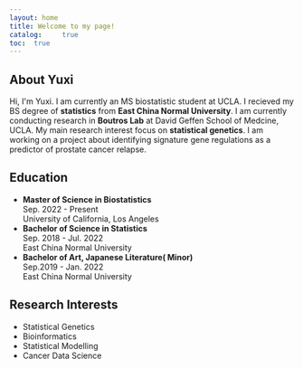```yaml
---
layout: home
title: Welcome to my page!
catalog: 	 true
toc:  true
---
```


## About Yuxi

Hi, I'm Yuxi. I am currently an MS biostatistic student at UCLA. I recieved my BS degree of **statistics** from **East China Normal University**. I am currently conducting research in **Boutros Lab** at David Geffen School of Medcine, UCLA.
My main research interest focus on **statistical genetics**. I am working on a project about identifying signature gene regulations as a predictor of prostate cancer relapse. 
 
## Education

 - **Master of Science in Biostatistics**\
 Sep. 2022 - Present\
 University of California, Los Angeles
 - **Bachelor of Science in Statistics**\
 Sep. 2018 - Jul. 2022\
 East China Normal University
 - **Bachelor of Art, Japanese Literature( Minor)**\
 Sep.2019 - Jan. 2022\
 East China Normal University
 
## Research Interests

 - Statistical Genetics
 - Bioinformatics
 - Statistical Modelling
 - Cancer Data Science
